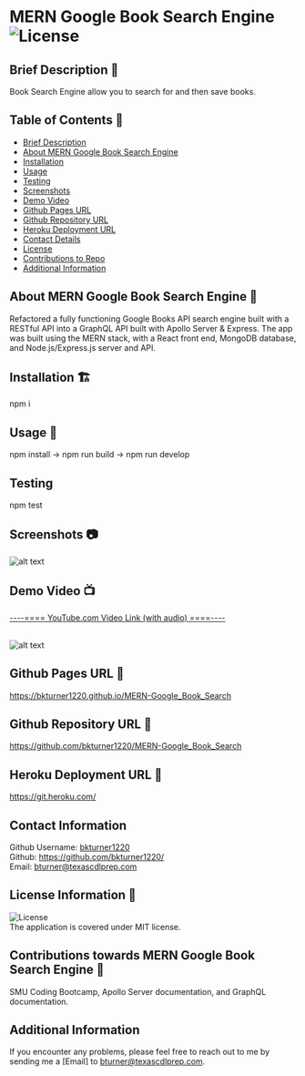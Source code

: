 
# MERN Google Book Search Engine ![License](https://img.shields.io/badge/License-MIT-blue)

## Brief Description 🔖 <a name='description'></a>
   Book Search Engine allow you to search for and then save books.

## Table of Contents 📇
   * [Brief Description](#description)
   * [About MERN Google Book Search Engine](#about)
   * [Installation](#install)
   * [Usage](#usage)
   * [Testing](#test)
   * [Screenshots](#screenshots)
   * [Demo Video](#demo)
   * [Github Pages URL](#pages) 
   * [Github Repository URL](#repo)
   * [Heroku Deployment URL](#heroku)
   * [Contact Details](#contact)
   * [License](#license)
   * [Contributions to Repo](#contributions)
   * [Additional Information](#info)

## About MERN Google Book Search Engine 📖 <a name='about'></a>
   Refactored a fully functioning Google Books API search engine built with a RESTful API into a GraphQL API built with Apollo Server & Express. The app was built using the MERN stack, with a React front end, MongoDB database, and Node.js/Express.js server and API.
   
## Installation 🏗️ <a name='install'></a>
   npm i
 
## Usage 📝 <a name='usage'></a>
   npm install -> npm run build -> npm run develop   
      
## Testing <a name='test'></a>
   npm test

## Screenshots 📷 <a name='screenshots'></a>
   ![alt text]()
   <br>
   
## Demo Video 📺 <a name='demo'></a>
   <a href="" target="_blank">----==== YouTube.com Video Link (with audio) ====----</a>
   <br>
   <br>

   ![alt text]()
        
## Github Pages URL 🔗 <a name='pages'></a>
   <a href="https://bkturner1220.github.io/MERN-Google_Book_Search" target="_blank">https://bkturner1220.github.io/MERN-Google_Book_Search</a>
   
## Github Repository URL 🔗 <a name='repo'></a>
   <a href="https://github.com/bkturner1220/MERN-Google_Book_Search" target="_blank">https://github.com/bkturner1220/MERN-Google_Book_Search</a>

## Heroku Deployment URL 🔗 <a name='heroku'></a>
   <a href="https://git.heroku.com/" target="_blank">https://git.heroku.com/</a>
     
## Contact Information <a name='contact'></a>
   Github Username: [bkturner1220](https://github.com/bkturner1220/)<br>
   Github: <a href="https://github.com/bkturner1220/">https://github.com/bkturner1220/</a><br>
   Email: <a href="mailto:bturner@texascdlprep.com">bturner@texascdlprep.com</a>
   
## License Information 📛 <a name='license'></a>
![License](https://img.shields.io/badge/License-MIT-blue)<br>
   The application is covered under MIT license.
   
## Contributions towards MERN Google Book Search Engine 👫 <a name='contributions'></a>
   SMU Coding Bootcamp, Apollo Server documentation, and GraphQL documentation.
         
## Additional Information <a name='info'></a>
   If you encounter any problems, please feel free to reach out to me by sending me a [Email] to <a href="mailto:bturner@texascdlprep.com">bturner@texascdlprep.com</a>.
